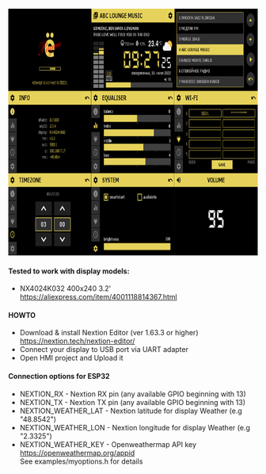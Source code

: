 <img src="images/nextion_preview.png" width="830" height="498"><br />

#### Tested to work with display models:
- NX4024K032 400x240 3.2' https://aliexpress.com/item/4001118814367.html

#### HOWTO
- Download & install Nextion Editor (ver 1.63.3 or higher) https://nextion.tech/nextion-editor/
- Connect your display to USB port via UART adapter
- Open HMI project and Upload it

#### Connection options for ESP32
- NEXTION_RX - Nextion RX pin (any available GPIO beginning with 13)
- NEXTION_TX - Nextion TX pin (any available GPIO beginning with 13)
- NEXTION_WEATHER_LAT - Nextion latitude for display Weather (e.g "48.8542")
- NEXTION_WEATHER_LON - Nextion longitude for display Weather (e.g "2.3325")
- NEXTION_WEATHER_KEY - Openweathermap API key https://openweathermap.org/appid \
See examples/myoptions.h for details
